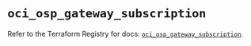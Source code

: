 # `oci_osp_gateway_subscription`

Refer to the Terraform Registry for docs: [`oci_osp_gateway_subscription`](https://registry.terraform.io/providers/oracle/oci/6.18.0/docs/resources/osp_gateway_subscription).
